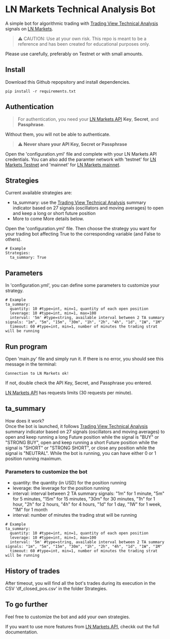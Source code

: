 # LN Markets Technical Analysis Bot

A simple bot for algorithmic trading with [Trading View Technical Analysis](https://www.tradingview.com/symbols/XBTUSD/technicals/) signals on [LN Markets](https://lnmarkets.com/).

> :warning: CAUTION: Use at your own risk. This repo is meant to be a reference and has been created for educational purposes only. 

Please use carefully, preferably on Testnet or with small amounts.

## Install

Download this Github repopsitory and install dependencies.
```
pip install -r requirements.txt
```

## Authentication

> For authentication, you need your [LN Markets API](https://docs.lnmarkets.com/api/v1/) **Key**, **Secret**, and **Passphrase**.

Without them, you will not be able to authenticate.

> :warning: **Never share your API Key, Secret or Passphrase**

Open the 'configuration.yml' file and complete with your LN Markets API credentials.
You can also add the paramter network with 'testnet' for [LN Markets Testnet](https://testnet.lnmarkets.com/) and 'mainnet' for [LN Markets mainnet](https://lnmarkets.com/).

## Strategies

Current available strategies are:
- ta_summary: use the [Trading View Technical Analysis](https://www.tradingview.com/symbols/XBTUSD/technicals/) summary indicator based on 27 signals (oscillators and moving averages) to open and keep a long or short future position
- More to come
More details below.

Open the 'configuration.yml' file.
Then choose the strategy you want for your trading bot affecting True to the corresponding variable (and False to others).
```
# Example
Strategies: 
  ta_summary: True
```

## Parameters

In 'configuration.yml', you can define some parameters to customize your strategy.

```
# Example
ta_summary:
  quantity: 10 #type=int, min=1, quantity of each open position
  leverage: 10 #type=int, min=1, max=100
  interval: '5m' #type=string, available interval between 2 TA summary signals: "1m", "5m", "15m", "30m", "1h", "2h", "4h", "1d", "1W", "1M"
  timeout: 60 #type=int, min=1, number of minutes the trading strat will be running  
```

## Run program

Open 'main.py' file and simply run it. If there is no error, you should see this message in the terminal:
```
Connection to LN Markets ok!
```
If not, double check the API Key, Secret, and Passphrase you  entered.

[LN Markets API](https://docs.lnmarkets.com/api/v1/) has requests limits (30 requests per minute).

## ta_summary

How does it work?  
Once the bot is launched, it follows [Trading View Technical Analysis](https://www.tradingview.com/symbols/XBTUSD/technicals/) summary indicator based on 27 signals (oscillators and moving averages) to open and keep running a long Future position while the signal is "BUY" or "STRONG BUY", open and keep running a short Future position while the signal is "SHORT" or "STRONG SHORT", or close any position while the signal is "NEUTRAL".
While the bot is running, you can have either 0 or 1 position running maximum. 

### Parameters to customize the bot
- quantity: the quantity (in USD) for the position running
- leverage: the leverage for the position running
- interval: interval between 2 TA summary signals: "1m" for 1 minute, "5m" for 5 minutes, "15m" for 15 minutes, "30m" for 30 minutes, "1h" for 1 hour, "2h" for 2 hours, "4h" for 4 hours, "1d" for 1 day, "1W" for 1 week, "1M" for 1 month
- interval: number of minutes the trading strat will be running

```
# Example
ta_summary:
  quantity: 10 #type=int, min=1, quantity of each open position
  leverage: 10 #type=int, min=1, max=100
  interval: '5m' #type=string, available interval between 2 TA summary signals: "1m", "5m", "15m", "30m", "1h", "2h", "4h", "1d", "1W", "1M"
  timeout: 60 #type=int, min=1, number of minutes the trading strat will be running
```

## History of trades

After timeout, you will find all the bot's trades during its execution in the CSV 'df_closed_pos.csv' in the folder Strategies.

## To go further

Feel free to customize the bot and add your own strategies.

If you want to use more features from [LN Markets API](https://docs.lnmarkets.com/api/v1/), checkk out the full documentation.